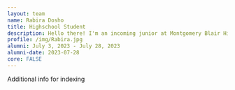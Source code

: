 ```yaml
---
layout: team
name: Rabira Dosho
title: Highschool Student
description: Hello there! I'm an incoming junior at Montgomery Blair Highschool and have always had a passion for science and the search to solve our society's biggest issues. Computer science was a skill I began taking course for two years ago, alongside my passion for microbiology I think that studying the gene expressions of various organ tissue across the body can open our eyes to the world of gene mapping and understand at a fundamental level why certain things happen. I enjoy public policy and pushing for pubic health reform, journalism, and the drums.
profile: /img/Rabira.jpg
alumni: July 3, 2023 - July 28, 2023
alumni-date: 2023-07-28
core: FALSE
---
```


Additional info for indexing
